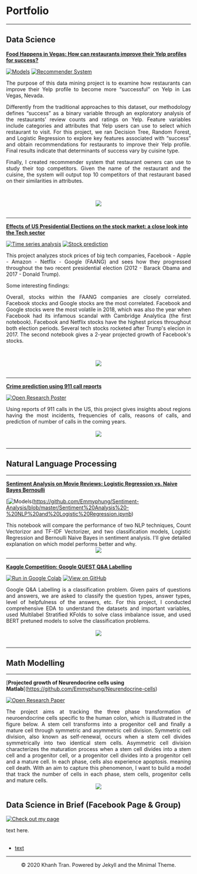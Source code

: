 # Portfolio
---
## Data Science

[**Food Happens in Vegas: How can restaurants improve their Yelp profiles for success?**](https://github.com/Emmyphung/Vegas_foodies)

[![Models](https://img.shields.io/badge/Jupyter-Models-blue?logo=Jupyter)](https://github.com/Emmyphung/Vegas_foodies/blob/master/models/models_vegas_final.ipynb)
[![Recommender System](https://img.shields.io/badge/Jupyter-Recommender_System-blue?logo=Jupyter)](https://github.com/Emmyphung/Vegas_foodies/blob/master/models/vegas_recommender_system.ipynb)

<div style="text-align: justify">The purpose of this data mining project is to examine how restaurants can improve their Yelp profile to become more “successful” on Yelp in Las Vegas, Nevada.

Differently from the traditional approaches to this dataset, our methodology defines “success” as a binary variable through an exploratory analysis of the restaurants’ review counts and ratings on Yelp. Feature variables include categories and attributes that Yelp users can use to select which restaurant to visit. For this project, we ran Decision Tree, Random Forest, and Logistic Regression to explore key features associated with “success” and obtain recommendations for restaurants to improve their Yelp profile. Final results indicate that determinants of success vary by cuisine type.

Finally, I created recommender system that restaurant owners can use to study their top competitors. Given the name of the restaurant and the cuisine, the system will output top 10 competitors of that restaurant based on their similarities in attributes.</div>
<br>
<center><img src="https://raw.githubusercontent.com/chriskhanhtran/chriskhanhtran.github.io/master/images/credit-risk-webapp.png"/></center>
<br>

---
[**Effects of US Presidential Elections on the stock market: a close look into the Tech sector**](https://github.com/Emmyphung/FAANG_stockprices)

[![Time series analysis](https://img.shields.io/badge/Jupyter-Time_series_analysis-blue?logo=Jupyter)](https://github.com/Emmyphung/FAANG_stockprices/blob/master/Loaddata_EDA.ipynb)
[![Stock prediction](https://img.shields.io/badge/Jupyter-Stock_prediction-blue?logo=Jupyter)](https://github.com/Emmyphung/FAANG_stockprices/blob/master/Times%20series%20analysis_bymonths_%20FAANG.ipynb)

<div style="text-align: justify"> This project analyzes stock prices of big tech companies, Facebook - Apple - Amazon - Netflix - Google (FAANG) and sees how they progressed throughout the two recent presidential election (2012 - Barack Obama and 2017 - Donald Trump).

Some interesting findings:

Overall, stocks within the FAANG companies are closely correlated. Facebook stocks and Google stocks are the most correlated.
Facebook and Google stocks were the most volatile in 2018, which was also the year when Facebook had its infamous scandal with Cambridge Analytica (the first notebook).
Facebook and Netflix stocks have the highest prices throughout both election periods.
Several tech stocks rocketed after Trump's elecion in 2017.
The second notebook gives a 2-year projected growth of Facebook's stocks.</div>
<br>
<center><img src="https://raw.githubusercontent.com/chriskhanhtran/chriskhanhtran.github.io/master/images/breast-cancer.png"/></center>
<br>

---

[**Crime prediction using 911 call reports**](https://chriskhanhtran.github.io/pdf/bac2018.pdf)

[![Open Research Poster](https://img.shields.io/badge/PDF-Open_Research_Poster-blue?logo=adobe-acrobat-reader&logoColor=white)](https://chriskhanhtran.github.io/pdf/bac2018.pdf)

<div style="text-align: justify"> Using reports of 911 calls in the US, this project gives insights about regions having the most incidents, frequencies of calls, reasons of calls, and prediction of number of calls in the coming years.</div>
<br>
<center><img src="https://raw.githubusercontent.com/chriskhanhtran/chriskhanhtran.github.io/master/images/bac2018.JPG"/></center>
<br>

---

## Natural Language Processing
---
[**Sentiment Analysis on Movie Reviews: Logistic Regression vs. Naive Bayes Bernoulli**](https://github.com/Emmyphung/Sentiment-Analysis)

[![Models](https://img.shields.io/badge/Jupyter-Models-blue?logo=Jupyter)(https://github.com/Emmyphung/Sentiment-Analysis/blob/master/Sentiment%20Analysis%20-%20NLP%20and%20Logistic%20Regression.ipynb)

<div style="text-align: justify">This notebook will compare the performance of two NLP techniques, Count Vectorizor and TF-IDF Vectorizer, and two classification models, Logistic Regression and Bernoulli Naive Bayes in sentiment analysis. I'll give detailed explanation on which model performs better and why.</div>

<center><img src="https://raw.githubusercontent.com/chriskhanhtran/chriskhanhtran.github.io/master/images/BERT-classification.png"/></center>

---
[**Kaggle Competition: Google QUEST Q&A Labelling**](https://chriskhanhtran.github.io/projects/ames-house-price.html)

[![Run in Google Colab](https://img.shields.io/badge/Jupyter-Open_Notebook-blue?logo=Jupyter)](https://drive.google.com/file/d/1hiDfVsVQ3QgMWhEJ46JU7HjntgVCsjmj/view?usp=sharing)
[![View on GitHub](https://img.shields.io/badge/GitHub-View_on_GitHub-blue?logo=GitHub)](https://github.com/JasonZhangzy1757/Kaggle_Google_QUEST_QA_Labeling/blob/master/190103_StratifiedKFold_Emmy.ipynb)

<div style="text-align: justify"> Google Q&A Labelling is a classification problem. Given pairs of questions and answers, we are asked to classify the question types, answer types, level of helpfulness of the answers, etc. For this project, I conducted comprehensive EDA to understand the datasets and important variables, used Multilabel Stratified KFolds to solve class imbalance issue, and used BERT pretuned models to solve the classification problems.</div>
<br>
<center><img src="https://raw.githubusercontent.com/chriskhanhtran/chriskhanhtran.github.io/master/images/ames-house-price.jpg"/></center>
<br>

---
## Math Modelling
---
[**Projected growth of Neurendocrine cells using Matlab**[(https://github.com/Emmyphung/Neurendocrine-cells)

[![Open Research Paper](https://img.shields.io/badge/PDF-Open_Research_Paper-blue?logo=adobe-acrobat-reader&logoColor=white)](https://github.com/Emmyphung/Neurendocrine-cells/blob/master/Project%20Write-up_My%20Phung.pdf)

<div style="text-align: justify">The project aims at tracking the three phase transformation of neuroendocrine cells specific to the human colon, which is illustrated in the figure below. A stem cell transforms into a progenitor cell and finally a mature cell through symmetric and asymmetric cell division. Symmetric cell division, also known as self-renewal, occurs when a stem cell divides symmetrically into two identical stem cells. Asymmetric cell division characterizes the maturation process when a stem cell divides into a stem cell and a progenitor cell, or a progenitor cell divides into a progenitor cell and a mature cell. In each phase, cells also experience apoptosis. meaning cell death. With an aim to capture this phenomenon, I want to build a model that track the number of cells in each phase, stem cells, progenitor cells and mature cells.</div>

<center><img src="https://raw.githubusercontent.com/chriskhanhtran/chriskhanhtran.github.io/master/images/BERT-classification.png"/></center>

## Data Science in Brief (Facebook Page & Group)

[![Check out my page](https://img.shields.io/badge/Facebook-View_My_Films-blue?logo=facebook)](https://www.facebook.com/DSinbrief/)

<div style="text-align: justify"> text here. </div>
<br>

- [text](links)

---
<center>© 2020 Khanh Tran. Powered by Jekyll and the Minimal Theme.</center>
